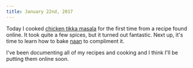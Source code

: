 ```yaml
---
title: January 22nd, 2017
---
```


Today I cooked [chicken tikka masala][recipe-link] for the first time from
a recipe found online. It took quite a few spices, but it turned out fantastic.
Next up, it's time to learn how to bake [naan][naan-link] to compliment it.

I've been documenting all of my recipes and cooking and I think I'll be putting
them online soon.

[recipe-link]: https://en.wikipedia.org/wiki/Chicken_tikka_masala
[naan-link]: https://en.wikipedia.org/wiki/Naan
